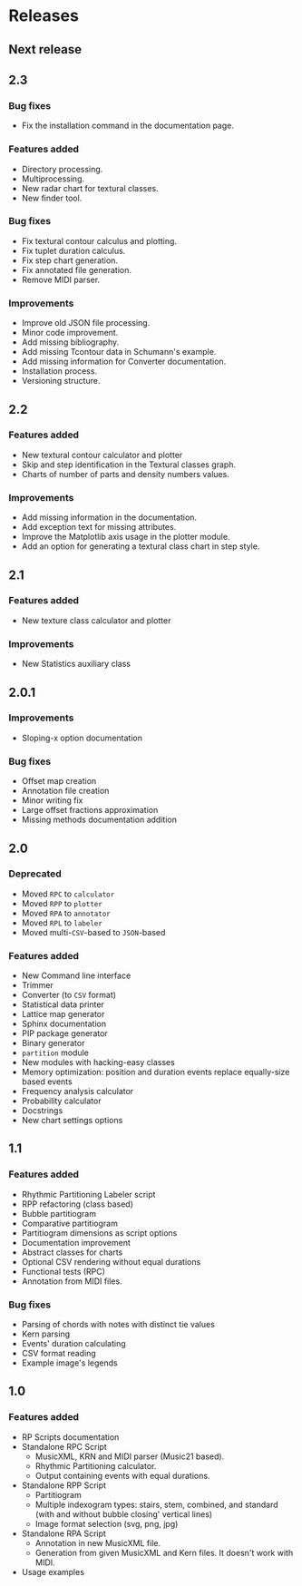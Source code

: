 # Releases

## Next release

## 2.3

### Bug fixes

- Fix the installation command in the documentation page.

### Features added

- Directory processing.
- Multiprocessing.
- New radar chart for textural classes.
- New finder tool.

### Bug fixes

- Fix textural contour calculus and plotting.
- Fix tuplet duration calculus.
- Fix step chart generation.
- Fix annotated file generation.
- Remove MIDI parser.

### Improvements

- Improve old JSON file processing.
- Minor code improvement.
- Add missing bibliography.
- Add missing Tcontour data in Schumann's example.
- Add missing information for Converter documentation.
- Installation process.
- Versioning structure.

## 2.2

### Features added
- New textural contour calculator and plotter
- Skip and step identification in the Textural classes graph.
- Charts of number of parts and density numbers values.

### Improvements

- Add missing information in the documentation.
- Add exception text for missing attributes.
- Improve the Matplotlib axis usage in the plotter module.
- Add an option for generating a textural class chart in step style.

## 2.1

### Features added

- New texture class calculator and plotter

### Improvements

- New Statistics auxiliary class

## 2.0.1

### Improvements

- Sloping-x option documentation

### Bug fixes

- Offset map creation
- Annotation file creation
- Minor writing fix
- Large offset fractions approximation
- Missing methods documentation addition

## 2.0

### Deprecated

- Moved ``RPC`` to ``calculator``
- Moved ``RPP`` to ``plotter``
- Moved ``RPA`` to ``annotator``
- Moved ``RPL`` to ``labeler``
- Moved multi-``CSV``-based to ``JSON``-based

### Features added

- New Command line interface
- Trimmer
- Converter (to ``CSV`` format)
- Statistical data printer
- Lattice map generator
- Sphinx documentation
- PIP package generator
- Binary generator
- `partition` module
- New modules with hacking-easy classes
- Memory optimization: position and duration events replace equally-size based events
- Frequency analysis calculator
- Probability calculator
- Docstrings
- New chart settings options

## 1.1

### Features added

- Rhythmic Partitioning Labeler script
- RPP refactoring (class based)
- Bubble partitiogram
- Comparative partitiogram
- Partitiogram dimensions as script options
- Documentation improvement
- Abstract classes for charts
- Optional CSV rendering without equal durations
- Functional tests (RPC)
- Annotation from MIDI files.

### Bug fixes

- Parsing of chords with notes with distinct tie values
- Kern parsing
- Events' duration calculating
- CSV format reading
- Example image's legends

## 1.0

### Features added

- RP Scripts documentation
- Standalone RPC Script
  - MusicXML, KRN and MIDI parser (Music21 based).
  - Rhythmic Partitioning calculator.
  - Output containing events with equal durations.
- Standalone RPP Script
  - Partitiogram
  - Multiple indexogram types: stairs, stem, combined, and standard (with and without bubble closing' vertical lines)
  - Image format selection (svg, png, jpg)
- Standalone RPA Script
  - Annotation in new MusicXML file.
  - Generation from given MusicXML and Kern files. It doesn't work with MIDI.
- Usage examples